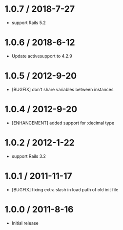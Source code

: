 # 1.0.7 / 2018-7-27

* support Rails 5.2

# 1.0.6 / 2018-6-12

* Update activesupport to 4.2.9

# 1.0.5 / 2012-9-20

* [BUGFIX] don't share variables between instances

# 1.0.4 / 2012-9-20

* [ENHANCEMENT] added support for :decimal type

# 1.0.2 / 2012-1-22

* support Rails 3.2

# 1.0.1 / 2011-11-17

* [BUGFIX] fixing extra slash in load path of old init file

# 1.0.0 / 2011-8-16

* Initial release
